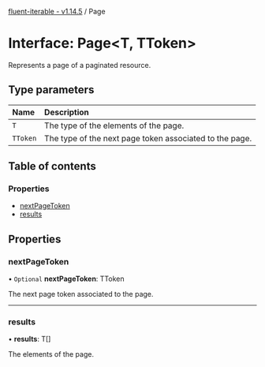 [fluent-iterable - v1.14.5](../README.md) / Page

# Interface: Page<T, TToken\>

Represents a page of a paginated resource.

## Type parameters

| Name | Description |
| :------ | :------ |
| `T` | The type of the elements of the page. |
| `TToken` | The type of the next page token associated to the page. |

## Table of contents

### Properties

- [nextPageToken](page.md#nextpagetoken)
- [results](page.md#results)

## Properties

### nextPageToken

• `Optional` **nextPageToken**: TToken

The next page token associated to the page.

___

### results

• **results**: T[]

The elements of the page.
